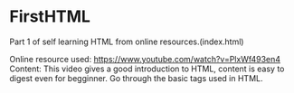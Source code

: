# FirstHTML
Part 1 of self learning HTML from online resources.(index.html)

Online resource used: https://www.youtube.com/watch?v=PlxWf493en4
Content: This video gives a good introduction to HTML, content is easy to digest even for begginner. Go through the basic tags used in HTML.
